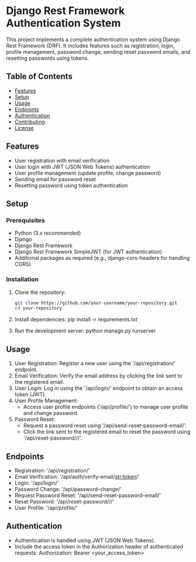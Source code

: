 # Django Rest Framework Authentication System

This project implements a complete authentication system using Django Rest Framework (DRF). It includes features such as registration, login, profile management, password change, sending reset password emails, and resetting passwords using tokens.

## Table of Contents

- [Features](#features)
- [Setup](#setup)
- [Usage](#usage)
- [Endpoints](#endpoints)
- [Authentication](#authentication)
- [Contributing](#contributing)
- [License](#license)

## Features

- User registration with email verification
- User login with JWT (JSON Web Tokens) authentication
- User profile management (update profile, change password)
- Sending email for password reset
- Resetting password using token authentication

## Setup

### Prerequisites

- Python (3.x recommended)
- Django
- Django Rest Framework
- Django Rest Framework SimpleJWT (for JWT authentication)
- Additional packages as required (e.g., django-cors-headers for handling CORS)

### Installation

1. Clone the repository:

   ```bash
   git clone https://github.com/your-username/your-repository.git
   cd your-repository
2. Install dependencies:
   pip install -r requirements.txt
3. Run the development server:
   python manage.py runserver

## Usage

1. User Registration: Register a new user using the '/api/registration/' endpoint.
2. Email Verification: Verify the email address by clicking the link sent to the registered email.
3. User Login: Log in using the '/api/login/' endpoint to obtain an access token (JWT).
4. User Profile Management:
   - Access user profile endpoints ('/api/profile/') to manage user profile and change password.
5. Password Reset:
   - Request a password reset using '/api/send-reset-password-email/'.
   - Click the link sent to the registered email to reset the password using '/api/reset-password/<uid>/<token>/'.

## Endpoints

- Registration: '/api/registration/'
- Email Verification: '/api/auth/verify-email/<str:token>/'
- Login: '/api/login/'
- Password Change: '/api/password-change/'
- Request Password Reset: '/api/send-reset-password-email/'
- Reset Password: '/api/reset-password/<uid>/<token>/'
- User Profile: '/api/profile/'


## Authentication
- Authentication is handled using JWT (JSON Web Tokens).
- Include the access token in the Authorization header of authenticated requests:
  Authorization: Bearer <your_access_token>
